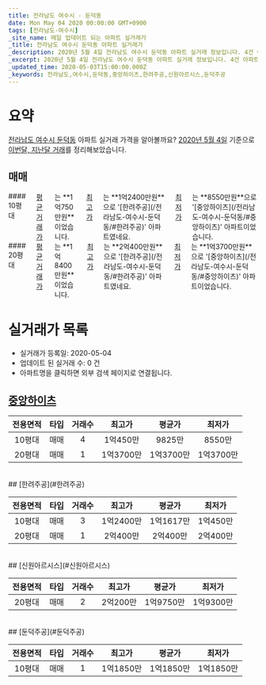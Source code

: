 ```yaml
---
title: 전라남도 여수시 - 둔덕동
date: Mon May 04 2020 00:00:00 GMT+0900
tags: [전라남도-여수시]
_site_name: 매일 업데이트 되는 아파트 실거래가
_title: 전라남도 여수시 둔덕동 아파트 실거래가
_description: 2020년 5월 4일 전라남도 여수시 둔덕동 아파트 실거래 정보입니다. 4건 아파트 정보가 있습니다.
_excerpt: 2020년 5월 4일 전라남도 여수시 둔덕동 아파트 실거래 정보입니다. 4건 아파트 정보가 있습니다.
_updated_time: 2020-05-03T15:00:00.000Z
_keywords: 전라남도,여수시,둔덕동,중앙하이츠,한려주공,신원아르시스,둔덕주공
---
```





# 요약
<ins>전라남도 여수시 둔덕동</ins> 아파트 실거래 가격을 알아볼까요? <ins>2020년 5월 4일</ins> 기준으로 <ins>이번달, 지난달 거래</ins>를 정리해보았습니다.

## 매매
<div class="container">
<div class="six columns" markdown="1">
#### 10평대
<ins>평균 거래가</ins>는 **1억750만원**이었습니다. <ins>최고가</ins>는 **1억2400만원**으로 '[한려주공](/전라남도-여수시-둔덕동/#한려주공)' 아파트였네요. <ins>최저가</ins>는 **8550만원**으로 '[중앙하이츠](/전라남도-여수시-둔덕동/#중앙하이츠)' 아파트이었습니다.
</div>
<div class="six columns" markdown="1">
#### 20평대
<ins>평균 거래가</ins>는 **1억8400만원**이었습니다. <ins>최고가</ins>는 **2억400만원**으로 '[한려주공](/전라남도-여수시-둔덕동/#한려주공)' 아파트였네요. <ins>최저가</ins>는 **1억3700만원**으로 '[중앙하이츠](/전라남도-여수시-둔덕동/#중앙하이츠)' 아파트이었습니다.
</div>
</div>



# 실거래가 목록
- 실거래가 등록일: 2020-05-04
- 업데이트 된 실거래 수: 0 건
- 아파트명을 클릭하면 외부 검색 페이지로 연결됩니다.

## [중앙하이츠](#중앙하이츠)

|전용면적|타입|거래수|최고가|평균가|최저가|
|:---:|:---:|:---:|:---:|:---:|:---:|
|10평대|<span class="deal-type-1">매매</span>|4|1억450만|9825만|8550만|
|20평대|<span class="deal-type-1">매매</span>|1|1억3700만|1억3700만|1억3700만|

<br/>
## [한려주공](#한려주공)

|전용면적|타입|거래수|최고가|평균가|최저가|
|:---:|:---:|:---:|:---:|:---:|:---:|
|10평대|<span class="deal-type-1">매매</span>|3|1억2400만|1억1617만|1억450만|
|20평대|<span class="deal-type-1">매매</span>|1|2억400만|2억400만|2억400만|

<br/>
## [신원아르시스](#신원아르시스)

|전용면적|타입|거래수|최고가|평균가|최저가|
|:---:|:---:|:---:|:---:|:---:|:---:|
|20평대|<span class="deal-type-1">매매</span>|2|2억200만|1억9750만|1억9300만|

<br/>
## [둔덕주공](#둔덕주공)

|전용면적|타입|거래수|최고가|평균가|최저가|
|:---:|:---:|:---:|:---:|:---:|:---:|
|10평대|<span class="deal-type-1">매매</span>|1|1억1850만|1억1850만|1억1850만|

<br/>



